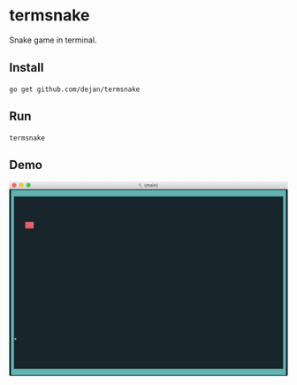 # termsnake

Snake game in terminal.

## Install

    go get github.com/dejan/termsnake

## Run

    termsnake

## Demo

![demo](doc/termsnake.gif)
